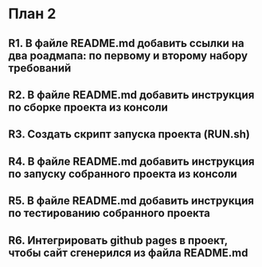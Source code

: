 # План 2

## R1. В файле README.md добавить ссылки на два роадмапа: по первому и второму набору требований

## R2. В файле README.md добавить инструкция по сборке проекта из консоли

## R3. Создать скрипт запуска проекта (RUN.sh)

## R4. В файле README.md добавить инструкция по запуску собранного проекта из консоли

## R5. В файле README.md добавить инструкция по тестированию собранного проекта

## R6. Интегрировать github pages в проект, чтобы сайт сгенерился из файла README.md 